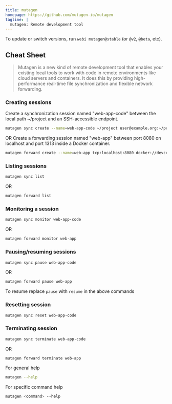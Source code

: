 ```yaml
---
title: mutagen
homepage: https://github.com/mutagen-io/mutagen
tagline: |
  mutagen: Remote development tool
---
```


To update or switch versions, run `webi mutagen@stable` (or `@v2`, `@beta`,
etc).

## Cheat Sheet

> Mutagen is a new kind of remote development tool that enables your existing
> local tools to work with code in remote environments like cloud servers and
> containers. It does this by providing high-performance real-time file
> synchronization and flexible network forwarding.

### Creating sessions

Create a synchronization session named "web-app-code" between the local path
~/project and an SSH-accessible endpoint.

```bash
mutagen sync create --name=web-app-code ~/project user@example.org:~/project
```

OR Create a forwarding session named "web-app" between port 8080 on localhost
and port 1313 inside a Docker container.

```bash
mutagen forward create --name=web-app tcp:localhost:8080 docker://devcontainer:tcp:localhost:1313
```

### Listing sessions

```bash
mutagen sync list
```

OR

```bash
mutagen forward list
```

### Monitoring a session

```bash
mutagen sync monitor web-app-code
```

OR

```bash
mutagen forward monitor web-app
```

### Pausing/resuming sessions

```bash
mutagen sync pause web-app-code
```

OR

```bash
mutagen forward pause web-app
```

To resume replace `pause` with `resume` in the above commands

### Resetting session

```bash
mutagen sync reset web-app-code
```

### Terminating session

```bash
mutagen sync terminate web-app-code
```

OR

```bash
mutagen forward terminate web-app
```

For general help

```bash
mutagen --help
```

For specific command help

```bash
mutagen <command> --help
```
